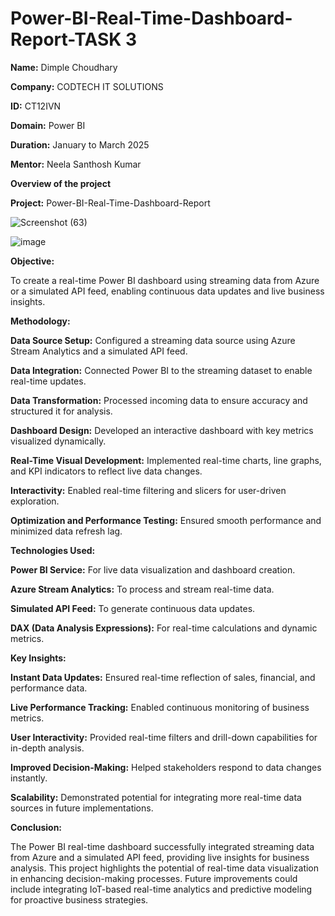 # Power-BI-Real-Time-Dashboard-Report-TASK 3

**Name:** Dimple Choudhary

**Company:** CODTECH IT SOLUTIONS

**ID:** CT12IVN

**Domain:** Power BI

**Duration:** January to March 2025

**Mentor:** Neela Santhosh Kumar

**Overview of the project**

**Project:** Power-BI-Real-Time-Dashboard-Report

![Screenshot (63)](https://github.com/user-attachments/assets/67438e50-ed60-41ab-841c-28a7da044158)

![image](https://github.com/user-attachments/assets/0a1b77d1-9859-494b-b524-ff463d5f0d2b)





**Objective:**

To create a real-time Power BI dashboard using streaming data from Azure or a simulated API feed, enabling continuous data updates and live business insights.

**Methodology:**

**Data Source Setup:** Configured a streaming data source using Azure Stream Analytics and a simulated API feed.

**Data Integration:** Connected Power BI to the streaming dataset to enable real-time updates.

**Data Transformation:** Processed incoming data to ensure accuracy and structured it for analysis.

**Dashboard Design:** Developed an interactive dashboard with key metrics visualized dynamically.

**Real-Time Visual Development:** Implemented real-time charts, line graphs, and KPI indicators to reflect live data changes.

**Interactivity:** Enabled real-time filtering and slicers for user-driven exploration.

**Optimization and Performance Testing:** Ensured smooth performance and minimized data refresh lag.

**Technologies Used:**

**Power BI Service:** For live data visualization and dashboard creation.

**Azure Stream Analytics:** To process and stream real-time data.

**Simulated API Feed:** To generate continuous data updates.

**DAX (Data Analysis Expressions):** For real-time calculations and dynamic metrics.

**Key Insights:**

**Instant Data Updates:** Ensured real-time reflection of sales, financial, and performance data.

**Live Performance Tracking:** Enabled continuous monitoring of business metrics.

**User Interactivity:** Provided real-time filters and drill-down capabilities for in-depth analysis.

**Improved Decision-Making:** Helped stakeholders respond to data changes instantly.

**Scalability:** Demonstrated potential for integrating more real-time data sources in future implementations.

**Conclusion:**

The Power BI real-time dashboard successfully integrated streaming data from Azure and a simulated API feed, providing live insights for business analysis. This project highlights the potential of real-time data visualization in enhancing decision-making processes. Future improvements could include integrating IoT-based real-time analytics and predictive modeling for proactive business strategies.






